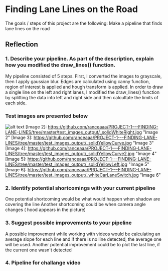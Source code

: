 # Finding Lane Lines on the Road

The goals / steps of this project are the following:
Make a pipeline that finds lane lines on the road

## Reflection
### 1. Describe your pipeline. As part of the description, explain how you modified the draw_lines() function.
My pipeline consisted of 5 steps. First, I converted the images to grayscale, then I apply gaussian blur. 
Edges are calculated using canny function, region of interest is applied and hough transform is applied.
In order to draw a single line on the left and right lanes, I modified the draw_lines() function by splitting 
the data into left and right side and then calcultate the limits of each side. 
### Test images are presented below

![alt text](https://github.com/ranceaaa/PROJECT-1---FINDING-LANE-LINES/tree/master/test_images_output/_solidWhiteCurve.jpg?raw=true)
[Image 2]: https://github.com/ranceaaa/PROJECT-1---FINDING-LANE-LINES/tree/master/test_images_output/_solidWhiteRight.jpg  "Image 2"
[Image 3]: https://github.com/ranceaaa/PROJECT-1---FINDING-LANE-LINES/tree/master/test_images_output/_solidYellowCurve.jpg "Image 3"
[Image 4]: https://github.com/ranceaaa/PROJECT-1---FINDING-LANE-LINES/tree/master/test_images_output/_solidYellowCurve2.jpg  "Image 4"
[Image 5]: https://github.com/ranceaaa/PROJECT-1---FINDING-LANE-LINES/tree/master/test_images_output/_solidYellowLeft.jpg  "Image 5"
[Image 6]: https://github.com/ranceaaa/PROJECT-1---FINDING-LANE-LINES/tree/master/test_images_output/_whiteCarLaneSwitch.jpg  "Image 6"

### 2. Identify potential shortcomings with your current pipeline
One potential shortcoming would be what would happen when shadow are covering the line
Another shortcoming could be when camera angle changes ( hood appears in the picture)

### 3. Suggest possible improvements to your pipeline
A possible improvement while working with videos would be calculating an average slope for each line and if there is no line detected, the average one will be used.
Another potential improvement could be to plot the last line, if the current one wasn't detected

### 4. Pipeline for challange video

